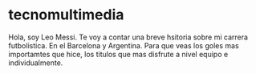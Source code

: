 # tecnomultimedia 
Hola, soy Leo Messi. Te voy a contar una breve hsitoria sobre mi carrera futbolistica. En el Barcelona y Argentina. Para que veas los goles mas importamtes que hice, los titulos que mas disfrute  a nivel equipo e individualmente.
